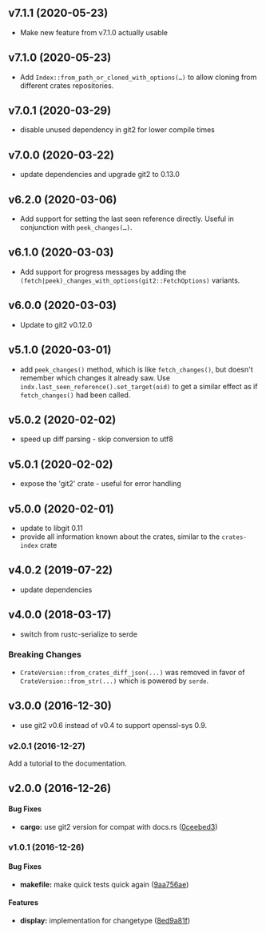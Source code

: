 ## v7.1.1 (2020-05-23)

* Make new feature from v7.1.0 actually usable

## v7.1.0 (2020-05-23)

* Add `Index::from_path_or_cloned_with_options(…)` to allow cloning from different crates repositories.

## v7.0.1 (2020-03-29)

* disable unused dependency in git2 for lower compile times

## v7.0.0 (2020-03-22)

* update dependencies and upgrade git2 to 0.13.0

## v6.2.0 (2020-03-06)

* Add support for setting the last seen reference directly. Useful in conjunction with `peek_changes(…)`.

## v6.1.0 (2020-03-03)

* Add support for progress messages by adding the `(fetch|peek)_changes_with_options(git2::FetchOptions)` variants.

## v6.0.0 (2020-03-03)

* Update to git2 v0.12.0
  
## v5.1.0 (2020-03-01)

* add `peek_changes()` method, which is like `fetch_changes()`, but doesn't remember which changes it already saw. Use `indx.last_seen_reference().set_target(oid)`
  to get a similar effect as if `fetch_changes()` had been called.
  
## v5.0.2 (2020-02-02)

* speed up diff parsing - skip conversion to utf8

## v5.0.1 (2020-02-02)

* expose the 'git2' crate - useful for error handling

## v5.0.0 (2020-02-01)

* update to libgit 0.11
* provide all information known about the crates, similar to the `crates-index` crate

## v4.0.2 (2019-07-22)

* update dependencies

## v4.0.0 (2018-03-17)

* switch from rustc-serialize to serde

### Breaking Changes

* `CrateVersion::from_crates_diff_json(...)` was removed in favor of `CrateVersion::from_str(...)`
  which is powered by `serde`.

## v3.0.0 (2016-12-30)

* use git2 v0.6 instead of v0.4 to support openssl-sys 0.9.


### v2.0.1 (2016-12-27)

Add a tutorial to the documentation.


## v2.0.0 (2016-12-26)


#### Bug Fixes

* **cargo:**  use git2 version for compat with docs.rs ([0ceebed3](https://github.com/Byron/crates-index-diff-rs/commit/0ceebed3d70c4482b5d09ffa1f9af5fea2bf7cd7))

### v1.0.1 (2016-12-26)


#### Bug Fixes

* **makefile:**  make quick tests quick again ([9aa756ae](https://github.com/Byron/crates-index-diff-rs/commit/9aa756ae534e78fc1c9148a0f6eda27ff07350b5))

#### Features

* **display:**  implementation for changetype ([8ed9a81f](https://github.com/Byron/crates-index-diff-rs/commit/8ed9a81f0a84c43944f29f8407554303d84f7248))



